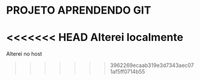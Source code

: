 # PROJETO APRENDENDO GIT

<<<<<<< HEAD
Alterei localmente
=======
Alterei no host
>>>>>>> 3962269ecaab319e3d7343aec071af5ff0714b55
